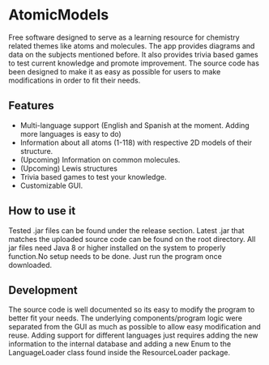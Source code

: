 # AtomicModels
Free software designed to serve as a learning resource for chemistry related themes like atoms and molecules. The app provides diagrams and data on the subjects mentioned before. It also provides trivia based games to test current knowledge and promote improvement. The source code has been designed to make it as easy as possible for users to make modifications in order to fit their needs. 

## Features
* Multi-language support (English and Spanish at the moment. Adding more languages is easy to do)
* Information about all atoms (1-118) with respective 2D models of their structure. 
* (Upcoming) Information on common molecules. 
* (Upcoming) Lewis structures
* Trivia based games to test your knowledge.
* Customizable GUI. 

## How to use it
Tested .jar files can be found under the release section. Latest .jar that matches the uploaded source code can be found on the root directory. All jar files need Java 8 or higher installed on the system to properly function.No setup needs to be done. Just run the program once downloaded.

## Development
The source code is well documented so its easy to modify the program to better fit your needs. The underlying components/program logic were separated from the GUI as much as possible to allow easy modification and reuse. Adding support for different languages just requires adding the new information to the internal database and adding a new Enum to the LanguageLoader class found inside the ResourceLoader package.
